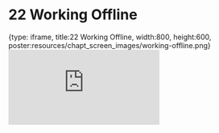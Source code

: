 # 22 Working Offline
 
{type: iframe, title:22 Working Offline, width:800, height:600, poster:resources/chapt_screen_images/working-offline.png}
![](https://datatrail-jhu.github.io/DataTrail/no_toc/working-offline.html)
 

 
